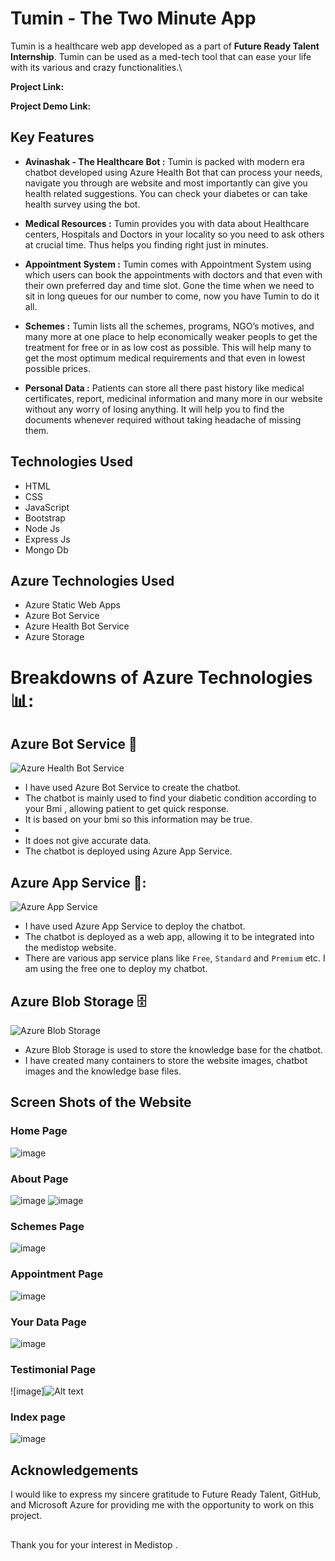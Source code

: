 # Tumin - The Two Minute App
Tumin is a healthcare web app developed as a part of **Future Ready Talent Internship**. 
Tumin can be used as a med-tech tool that can ease your life with its various and crazy functionalities.\

**Project Link:** 

**Project Demo Link:** 


## Key Features

- **Avinashak - The Healthcare Bot :** Tumin is packed with modern era chatbot developed using Azure Health Bot that can process your needs, navigate you through are website and most importantly can give you health related suggestions.
You can check your diabetes or can take health survey using the bot.

- **Medical Resources :** Tumin provides you with data about Healthcare centers, Hospitals and Doctors in your locality so you need to ask others at crucial time. Thus helps you finding right just in minutes.

- **Appointment System :** Tumin comes with Appointment System using which users can book the appointments with doctors and that even with their own preferred day and time slot. Gone the time when we need to sit in long queues for our number to come, now you have Tumin to do it all.

- **Schemes :** Tumin lists all the schemes, programs, NGO’s motives, and many more at one place to help economically weaker peopls to get the treatment for free or in as low cost as possible. This will help many to get the most optimum medical requirements and that even in lowest possible prices.

- **Personal Data :** Patients can store all there past history like medical certificates, report, medicinal information and many more in our website without any worry of losing anything. It will help you to find the documents whenever required without taking headache of missing them.

## Technologies Used
- HTML
- CSS
- JavaScript
- Bootstrap
- Node Js
- Express Js
- Mongo Db 

## Azure Technologies Used
- Azure Static Web Apps
- Azure Bot Service
- Azure Health Bot Service
- Azure Storage

# Breakdowns of Azure Technologies 📊:


## Azure Bot Service 🤖

![Azure Health Bot Service](./readme_images/azure-health-bot.png)

- I have used Azure Bot Service to create the chatbot.
- The chatbot is mainly used to find your diabetic condition according to your Bmi , allowing patient to get quick response.
- It is based on your bmi so this information may be true. 
- 
- It does not give accurate data.
- The chatbot is deployed using Azure App Service.

 
## Azure App Service 📱:

![Azure App Service](./readme_images/azure-service.png)

- I have used Azure App Service to deploy the chatbot.
- The chatbot is deployed as a web app, allowing it to be integrated into the medistop website.
- There are various app service plans like `Free`, `Standard` and `Premium` etc. I am using the free one to deploy my chatbot.

## Azure Blob Storage 🗄️

![Azure Blob Storage](./readme_images/azure-blob-storage.png)

- Azure Blob Storage is used to store the knowledge base for the chatbot.
- I have created many containers to store the website images, chatbot images and the knowledge base files.

## Screen Shots of the Website
### Home Page
![image](./readme_images/HomePage.png)

### About Page
![image](./readme_images/about-page.png)
![image](./readme_images/about-page2.png)

### Schemes Page
![image](./readme_images/schemes.png)

### Appointment Page
![image](./readme_images/appointment.png)

### Your Data Page
![image](./readme_images/yourdata.png)

### Testimonial Page
![image]![Alt text](./readme_images/Testomonial.png)


### Index page 
![image](./readme_images/index-page.png)




## Acknowledgements
I would like to express my sincere gratitude to Future Ready Talent, GitHub, and Microsoft Azure for providing me with the opportunity to work on this project.

##
Thank you for your interest in Medistop .
